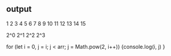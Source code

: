 
output
------
1
2 3
4 5 6 7
8 9 10 11 12 13 14 15

2^0
2^1
2^2
2^3

for (let i = 0, j = i; j < arr; j = Math.pow(2, i++)) {console.log(i, j) }